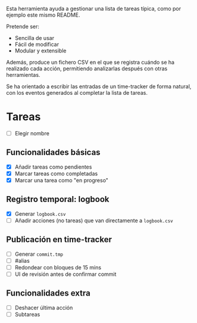 Esta herramienta ayuda a gestionar una lista de tareas típica, como por ejemplo este mismo README.

Pretende ser:
- Sencilla de usar
- Fácil de modificar
- Modular y extensible

Además, produce un fichero CSV en el que se registra cuándo se ha realizado cada acción, permitiendo analizarlas después con otras herramientas.

Se ha orientado a escribir las entradas de un time-tracker de forma natural, con los eventos generados al completar la lista de tareas.

# Tareas

- [ ] Elegir nombre

## Funcionalidades básicas

- [x] Añadir tareas como pendientes
- [x] Marcar tareas como completadas
- [x] Marcar una tarea como "en progreso"

## Registro temporal: logbook

- [x] Generar `logbook.csv`
- [ ] Añadir acciones (no tareas) que van directamente a `logbook.csv`

## Publicación en time-tracker

- [ ] Generar `commit.tmp`
- [ ] #alias
- [ ] Redondear con bloques de 15 mins
- [ ] UI de revisión antes de confirmar commit

## Funcionalidades extra

- [ ] Deshacer última acción
- [ ] Subtareas
